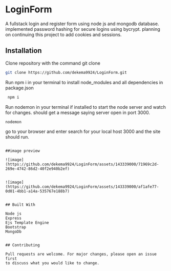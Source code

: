 # LoginForm

A fullstack login and register form using 
node js and mongodb database. implemented password hashing for secure logins using bycrypt. planning on continuing this project to add cookies and sessions. 

## Installation
Clone repository with the command git clone <url>



```bash
git clone https://github.com/dekema9924/LoginForm.git
```
Run npm i in your terminal to install node_modules and all dependencies in package.json

```bash
 npm i
 ```

Run nodemon in your terminal if installed to start the node server and watch for changes. should get a message saying server open in port 3000.

```bash
nodemon
```
go to your browser and enter search for your local host 3000 
and the site should run. 


```

##image preview

![image](https://github.com/dekema9924/LoginForm/assets/143339000/71969c2d-269e-4742-86d2-40f2e940b2ef)


![image](https://github.com/dekema9924/LoginForm/assets/143339000/af1afe77-0d01-4bb1-a14a-535767e188b7)


## Built With

Node js
Express
Ejs Template Engine
Bootstrap
MongoDb


## Contributing

Pull requests are welcome. For major changes, please open an issue first
to discuss what you would like to change.
